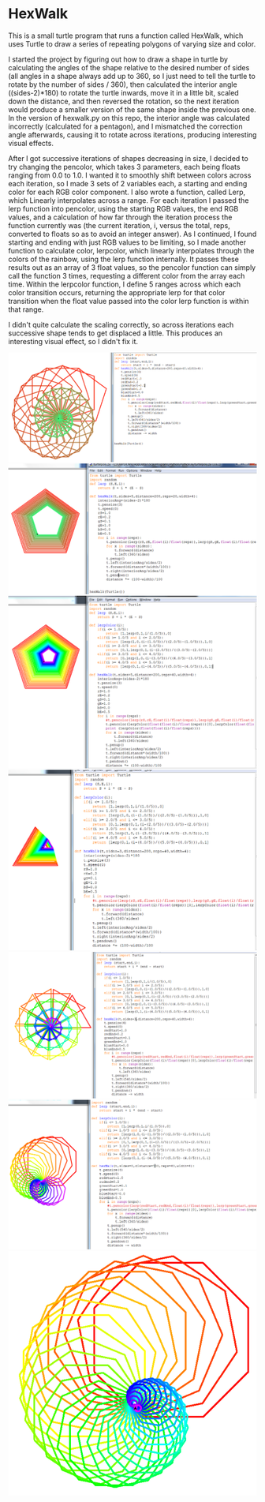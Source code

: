 # HexWalk

This is a small turtle program that runs a function called HexWalk, which uses Turtle to draw a series of repeating polygons of varying size and color.

I started the project by figuring out how to draw a shape in turtle by calculating the angles of the shape relative to the desired number of sides (all angles in a shape always add up to 360, so I just need to tell the turtle to rotate by the number of sides / 360), then calculated the interior angle ((sides-2)*180) to rotate the turtle inwards, move it in a little bit, scaled down the distance, and then reversed the rotation, so the next iteration would produce a smaller version of the same shape inside the previous one. In the version of hexwalk.py on this repo, the interior angle was calculated incorrectly (calculated for a pentagon), and I mismatched the correction angle afterwards, causing it to rotate across iterations, producing interesting visual effects.

After I got successive iterations of shapes decreasing in size, I decided to try changing the pencolor, which takes 3 parameters, each being floats ranging from 0.0 to 1.0. I wanted it to smoothly shift between colors across each iteration, so I made 3 sets of 2 variables each, a starting and ending color for each RGB color component. I also wrote a function, called Lerp, which Linearly interpolates across a range. For each iteration I passed the lerp function into pencolor, using the starting RGB values, the end RGB values, and a calculation of how far through the iteration process the function currently was (the current iteration, i, versus the total, reps, converted to floats so as to avoid an integer answer). As I continued, I found starting and ending with just RGB values to be limiting, so I made another function to calculate color, lerpcolor, which linearly interpolates through the colors of the rainbow, using the lerp function internally. It passes these results out as an array of 3 float values, so the pencolor function can simply call the function 3 times, requesting a different color from the array each time. Within the lerpcolor function, I define 5 ranges across which each color transition occurs, returning the appropriate lerp for that color transition when the float value passed into the color lerp function is within that range.

I didn't quite calculate the scaling correctly, so across iterations each successive shape tends to get displaced a little. This produces an interesting visual effect, so I didn't fix it.

![step 1](https://github.com/evilagram/HexWalk/blob/master/Picture%202017-06-15%2015_47_01.png)
![step 2](https://github.com/evilagram/HexWalk/blob/master/Picture%202017-06-15%2015_53_13.png)
![step 3](https://github.com/evilagram/HexWalk/blob/master/Picture%202017-06-15%2016_28_37.png)
![step 4](https://github.com/evilagram/HexWalk/blob/master/Picture%202017-06-15%2016_34_43.png)
![step 5](https://github.com/evilagram/HexWalk/blob/master/Picture%202017-06-15%2016_36_26.png)
![step 6](https://github.com/evilagram/HexWalk/blob/master/Picture%202017-06-15%2016_37_27.png)
![step 7](https://github.com/evilagram/HexWalk/blob/master/Picture%202017-06-15%2016_38_20.png)
